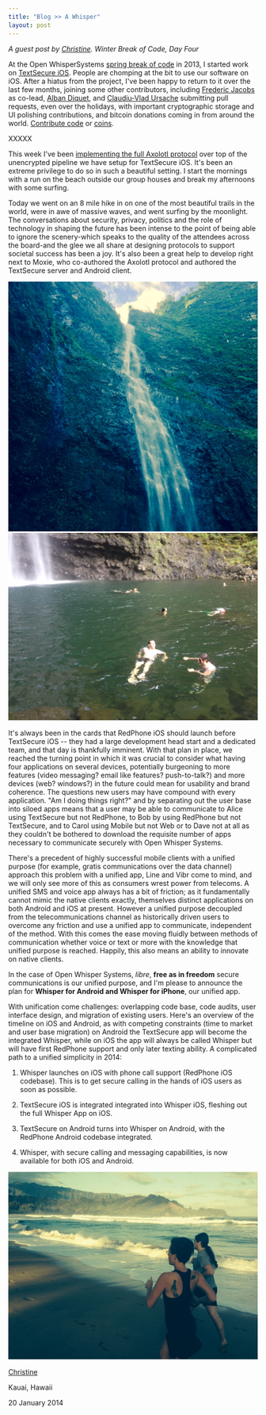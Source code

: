 ```yaml
---
title: "Blog >> A Whisper"
layout: post
---
```


*A guest post by [Christine](https://twitter.com/corbett). Winter Break of Code, Day Four*

At the Open WhisperSystems [spring break of code](https://whispersystems.org/blog/sure/) in 2013, I started work on
[TextSecure iOS](https://github.com/WhisperSystems/TextSecure-iOS). People are chomping at the bit to
use our software on iOS. After a hiatus from the project, I've been happy to return to it over the last
few months, joining some other contributors, including [Frederic Jacobs](https://www.fredericjacobs.com/)
as co-lead, [Alban Diquet](https://github.com/nabla-c0d3), and [Claudiu-Vlad Ursache](http://www.cvursache.com/)
submitting pull requests, even over the holidays, with important cryptographic storage and UI polishing
contributions, and bitcoin donations coming in from around the world.
[Contribute code](https://github.com/WhisperSystems/TextSecure-iOS) or [coins](https://whispersystems.org/blog/bithub/).

XXXXX

This week I've been [implementing the full Axolotl protocol](https://whispersystems.org/blog/advanced-ratcheting/)
over top of the unencrypted pipeline we have setup for TextSecure iOS. It's been an extreme privilege to do so in such a
beautiful setting. I start the mornings with a run on the beach outside our group houses and break my afternoons with
some surfing. 

Today we went on an 8 mile hike in on one of the most beautiful trails in the world, were in awe of massive
waves, and went surfing by the moonlight. The conversations about security, privacy, politics and the role of technology
in shaping the future has been intense to the point of being able to ignore the scenery-which speaks to the quality of the
attendees across the board-and the glee we all share at designing protocols to support societal success has been a joy. It's
also been a great help to develop right next to Moxie, who co-authored the Axolotl protocol and authored the TextSecure server
and Android client.

<img src="/blog/images/waterfall.jpg" class="nice"/>

<img src="/blog/images/waterfall-swimming.jpg" class="nice" />

It's always been in the cards that RedPhone iOS should launch before TextSecure iOS -- they had a large development
head start and a dedicated team, and that day is thankfully imminent. With that plan in place, we reached the turning
point in which it was crucial to consider what having four applications on several devices, potentially burgeoning
to more features (video messaging? email like features? push-to-talk?) and more devices (web? windows?) in the future
could mean for usability and brand coherence. The questions new users may have compound with every application.
"Am I doing things right?" and by separating out the user base into siloed apps means that a user may be able to
communicate to Alice using TextSecure but not RedPhone, to Bob by using RedPhone but not TextSecure, and to Carol
using Mobile but not Web or to Dave not at all as they couldn't be bothered to download the requisite number of
apps necessary to communicate securely with Open Whisper Systems.

There's a precedent of highly successful mobile clients with a unified purpose (for example, gratis communications
over the data channel) approach this problem with a unified app, Line and Vibr come to mind, and we will only see
more of this as consumers wrest power from telecoms. A unified SMS and voice app always has a bit of friction;
as it fundamentally cannot mimic the native clients exactly, themselves distinct applications on both Android
and iOS at present. However a unified purpose decoupled from the telecommunications channel as historically driven
users to overcome any friction and use a unified app to communicate, independent of the method. With this comes the
ease moving fluidly between methods of communication whether voice or text or more with the knowledge that unified
purpose is reached. Happily, this also means an ability to innovate on native clients.

In the case of Open Whisper Systems, *libre*, **free as in freedom** secure communications is our unified purpose,
and I'm please to announce the plan for **Whisper for Android and Whisper for iPhone**, our unified app. 

With unification come challenges: overlapping code base, code audits, user interface design, and migration of existing
users. Here's an overview of the timeline on iOS and Android, as with competing constraints (time to market and user
base migration) on Android the TextSecure app will become the integrated Whisper, while on iOS the app will always be
called Whisper but will have first RedPhone support and only later texting ability. A complicated path to a unified
simplicity in 2014:

1. Whisper launches on iOS with phone call support (RedPhone iOS codebase).  This is to get secure calling in the
   hands of iOS users as soon as possible. 

1. TextSecure iOS is integrated integrated into Whisper iOS, fleshing out the full Whisper App on iOS.

1. TextSecure on Android turns into Whisper on Android, with the RedPhone Android codebase integrated. 

1. Whisper, with secure calling and messaging capabilities, is now available for both iOS and Android.

<img src="/blog/images/running.jpg" class="nice" />

[Christine](https://twitter.com/corbett)

Kauai, Hawaii

20 January 2014
